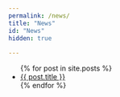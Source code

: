 ```yaml
---
permalink: /news/
title: "News"
id: "News"
hidden: true
    
---
```


<ul>
   {% for post in site.posts %}
     <li>
       <a href="/geosmartsite{{ post.url }}">{{ post.title }}</a>
     </li>
   {% endfor %}
</ul>





